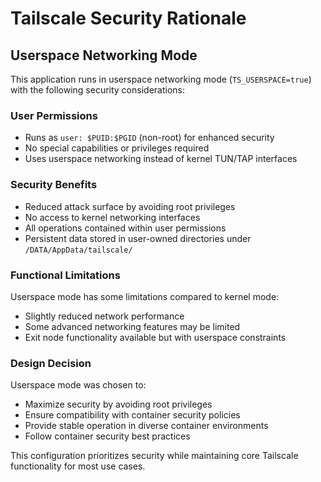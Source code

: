 # Tailscale Security Rationale

## Userspace Networking Mode

This application runs in userspace networking mode (`TS_USERSPACE=true`) with the following security considerations:

### User Permissions
- Runs as `user: $PUID:$PGID` (non-root) for enhanced security
- No special capabilities or privileges required
- Uses userspace networking instead of kernel TUN/TAP interfaces

### Security Benefits
- Reduced attack surface by avoiding root privileges
- No access to kernel networking interfaces
- All operations contained within user permissions
- Persistent data stored in user-owned directories under `/DATA/AppData/tailscale/`

### Functional Limitations
Userspace mode has some limitations compared to kernel mode:
- Slightly reduced network performance
- Some advanced networking features may be limited
- Exit node functionality available but with userspace constraints

### Design Decision
Userspace mode was chosen to:
- Maximize security by avoiding root privileges
- Ensure compatibility with container security policies
- Provide stable operation in diverse container environments
- Follow container security best practices

This configuration prioritizes security while maintaining core Tailscale functionality for most use cases.